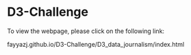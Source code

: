 # D3-Challenge

To view the webpage, please click on the following link:

fayyazj.github.io/D3-Challenge/D3_data_journalism/index.html
